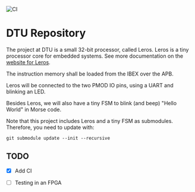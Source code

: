 ![CI](https://github.com/Edu4Chip/Subsystem_DTU/actions/workflows/scala.yml/badge.svg)

# DTU Repository

The project at DTU is a small 32-bit processor, called Leros.
Leros is a tiny processor core for embedded systems.
See more documentation on the [website for Leros](https://leros-dev.github.io/).

The instruction memory shall be loaded from the IBEX over the APB.

Leros will be connected to the two PMOD IO pins, using a UART and blinking an LED.

Besides Leros, we will also have a tiny FSM to blink (and beep) "Hello World" in Morse code.

Note that this project includes Leros and a tiny FSM as submodules. Therefore, you need to update with:

```
git submodule update --init --recursive
```

## TODO

 - [x] Add CI
 - [ ] Testing in an FPGA


